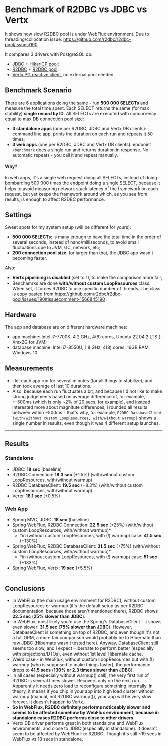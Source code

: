 # Benchmark of R2DBC vs JDBC vs Vertx
It shows how slow R2DBC pool is under WebFlux environment. Due to threading/collocation issue: https://github.com/r2dbc/r2dbc-pool/issues/190.

It compares 3 drivers with PostgreSQL db:
- [JDBC](https://pages.github.com/) + [HikariCP pool](https://github.com/brettwooldridge/HikariCP);
- [R2DBC](https://github.com/pgjdbc/r2dbc-postgresql) + [R2DBC pool](https://github.com/r2dbc/r2dbc-pool/);
- [Vertx PG reactive client](https://github.com/eclipse-vertx/vertx-sql-client), no external pool needed.

## Benchmark Scenario
There are 6 applications doing the same - run **500 000 SELECTs** and measure the total time spent. Each SELECT returns the same (for max stability) **single record by ID**. All SELECTs are executed with concurrency equal to max DB connection pool size:
- **3 standalone apps** (one per R2DBC, JDBC and Vertx DB clients): command line app, prints the duration on each run and repeats it 50 times;
- **3 web apps** (one per R2DBC, JDBC and Vertx DB clients): endpoint `/benchmark` does a single run and returns duration in response. No automatic repeats - you call it and repeat manually.

#### Why?
In web apps, it's a single web request doing all SELECTs, instead of doing bombarding 500 000 times the endpoint doing a single SELECT, because it helps to avoid measuring network stack latency of the framework on each request, but yet keeps the framework around which, as you see from results, is enough to affect R2DBC performance.
 
## Settings
Sweet spots for my system setup (will be different for yours):
- **500 000 SELECTs**: is many enough to have the total time in the order of several seconds, instead of nano/milliseconds, to avoid small fluctuations due to JVM, GC, network, etc;
- **200 connection pool size**: for larger than that, the JDBC app wasn't becoming faster.

Also:
- **Vertx pipelining is disabled** (set to 1), to make the comparison more fair;
- Benchamrks are done **with/without custom LoopResources** class. When set, it forces R2DBC to use specific number of threads. The class is copy pasted from https://github.com/r2dbc/r2dbc-pool/issues/190#issuecomment-1566845190 .

## Hardware
The app and database are on different hardware machines:
- app machine: Intel i7-7700K, 4.2 GHz, 4(8) cores, Ubuntu 22.04.2 LTS (-Xmx2G for JVM)
- database machine: Intel i7-8550U, 1.8 GHz, 4(8) cores, 16GB RAM, Windows 10

## Measurements
- I let each app run for several minutes (for all things to stabilize), and then took average of last 10 durations.
- Also, because each run fluctuates a bit, and because I'd not like to make strong judgements based on average difference of, for example, +-500ms (which is only ~2% of 20 secs, for example), and instead interested more about magnitute differences, I rounded all results between within ~500ms - that's why, for example, `R2DBC DatabaseClient (with/without custom LoopResources, with/without warmup)` shows a single number in results, even though it was 4 different setup launches.
----
## Results
### Standalone
- JDBC: **18 sec** (baseline)
- R2DBC Connection: **18.3 sec** (+1.5%) (with/without custom LoopResources, with/without warmup)
- R2DBC DatabaseClient: **19.5 sec** (+8.3%) (with/without custom LoopResources, with/without warmup)
- Vertx: **18.1 sec** (+0.5%)

### Web App
- Spring MVC, JDBC: **18 sec** (baseline)
- Spring WebFlux, R2DBC Connection: **22.5 sec** (+25%) (with/without custom LoopResources, with/without warmup)*
  - *in (without custom LoopResources, with (!) warmup) case: **41.5 sec** (+130%)
- Spring WebFlux, R2DBC DatabaseClient: **31.5 sec** (+75%) (with/without custom LoopResources, with/without warmup)*
  - *in (without custom LoopResources, with (!) warmup) case: **51 sec** (+183%)
- Spring WebFlux, Vertx: **19 sec** (+5.5%)
----
## Conclusions
- In WebFlux (the main usage environment for R2DBC), without custom LoopResources or warmup (it's the default setup as per R2DBC documentation, because those aren't mentioned there), R2DBC shows **22.5 sec** (**25% slower than JDBC**).
- In WebFlux, most likely you'd use the Spring's DatabaseClient - it shows even slower: **31.5 sec** (**75% slower than JDBC**). However, DatabaseClient is something on top of R2DBC, and even though it's not a full ORM, a more fair comparison would probably be to Hibernate than raw JDBC (Hibernate wasn't tested here). Anyway, DatabaseClient still seems too slow, and I expect Hibernate to perform better (especially with projections/DTOs), even without 1st level Hibernate cache.
- Weird case - in WebFlux, without custom LoopResources but with (!) warmup (who is supposed to make things faster), the performance drops to **41.5 secs** (**130% or 2.3 times slower than JDBC**).
- In all cases (especially without warmup() call), the very first run of R2DBC is several times slower. Recovers only on the next run. Apparently it needs zero load to reconfigure something internally. In theory, it means if you chip in your app into high load cluster without warmup (manual, not R2DBC warmup()), your app will be very slow forever. It doesn't happen to Vertx.
- **So in WebFlux, R2DBC definitely performs noticeably slower and seems to be affected somehow by WebFlux environment, because in standalone cases R2DBC performs close to other drivers.**
- Vertx DB driver performs great in both standalone and WebFlux environments, and close to JDBC (especially in standalone). It doesn't seem to be affected by WebFlux like R2DBC. Though it's still ~19 secs in WebFlux vs 18 secs in standalone.
